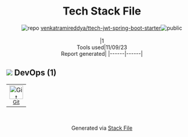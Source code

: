 <!--
--- Readme.md Snippet without images Start ---
## Tech Stack
venkatramireddya/ttech-jwt-spring-boot-starter is built on the following main stack:

Full tech stack [here](/techstack.md)
--- Readme.md Snippet without images End ---

--- Readme.md Snippet with images Start ---
## Tech Stack
venkatramireddya/ttech-jwt-spring-boot-starter is built on the following main stack:

Full tech stack [here](/techstack.md)
--- Readme.md Snippet with images End ---
-->
<div align="center">

# Tech Stack File
![](https://img.stackshare.io/repo.svg "repo") [venkatramireddya/ttech-jwt-spring-boot-starter](https://github.com/venkatramireddya/ttech-jwt-spring-boot-starter)![](https://img.stackshare.io/public_badge.svg "public")
<br/><br/>
|1<br/>Tools used|11/09/23 <br/>Report generated|
|------|------|
</div>

## <img src='https://img.stackshare.io/devops.svg'/> DevOps (1)
<table><tr>
  <td align='center'>
  <img width='36' height='36' src='https://img.stackshare.io/service/1046/git.png' alt='Git'>
  <br>
  <sub><a href="http://git-scm.com/">Git</a></sub>
  <br>
  <sub></sub>
</td>

</tr>
</table>

<br/>
<div align='center'>

Generated via [Stack File](https://github.com/apps/stack-file)
